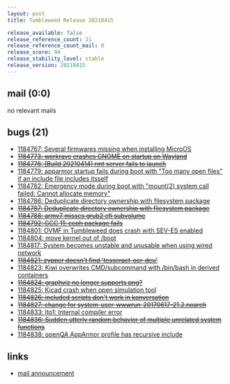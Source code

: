 ```yaml
---
layout: post
title: Tumbleweed Release 20210415

release_available: false
release_reference_count: 21
release_reference_count_mail: 0
release_score: 94
release_stability_level: stable
release_version: 20210415
---
```


## mail (0:0)

no relevant mails

## bugs (21)

<!--more-->

- [1184767: Several firmwares missing when installing MicroOS](https://bugzilla.opensuse.org/show_bug.cgi?id=1184767)
- ~~[1184773: workrave crashes GNOME on startup on Wayland](https://bugzilla.opensuse.org/show_bug.cgi?id=1184773)~~
- ~~[1184776: \[Build 20210414\] rmt server fails to launch](https://bugzilla.opensuse.org/show_bug.cgi?id=1184776)~~
- [1184779: apparmor startup fails during boot with "Too many open files" if an include file includes itsself](https://bugzilla.opensuse.org/show_bug.cgi?id=1184779)
- [1184782: Emergency mode during boot with "mount(2) system call failed: Cannot allocate memory"](https://bugzilla.opensuse.org/show_bug.cgi?id=1184782)
- [1184786: Deduplicate directory ownership with filesystem package](https://bugzilla.opensuse.org/show_bug.cgi?id=1184786)
- ~~[1184787: Deduplicate directory ownership with filesystem package](https://bugzilla.opensuse.org/show_bug.cgi?id=1184787)~~
- ~~[1184788: armv7 misses grub2 efi subvolume](https://bugzilla.opensuse.org/show_bug.cgi?id=1184788)~~
- ~~[1184792: GCC 11: ceph package fails](https://bugzilla.opensuse.org/show_bug.cgi?id=1184792)~~
- [1184801: OVMF in Tumbleweed does crash with SEV-ES enabled](https://bugzilla.opensuse.org/show_bug.cgi?id=1184801)
- [1184804: move kernel out of /boot](https://bugzilla.opensuse.org/show_bug.cgi?id=1184804)
- [1184817: System becomes unstable and unusable when using wired network](https://bugzilla.opensuse.org/show_bug.cgi?id=1184817)
- ~~[1184821: zypper doesn't find 'tesseract-ocr-deu'](https://bugzilla.opensuse.org/show_bug.cgi?id=1184821)~~
- [1184823: Kiwi overwrites CMD/subcommand with /bin/bash in derived containers](https://bugzilla.opensuse.org/show_bug.cgi?id=1184823)
- ~~[1184824: graphviz no longer supports png?](https://bugzilla.opensuse.org/show_bug.cgi?id=1184824)~~
- [1184825: Kicad crash when open simulation tool](https://bugzilla.opensuse.org/show_bug.cgi?id=1184825)
- ~~[1184826: included scripts don't work in konversation](https://bugzilla.opensuse.org/show_bug.cgi?id=1184826)~~
- ~~[1184827: change for system-user-wwwrun-20170617-21.2.noarch](https://bugzilla.opensuse.org/show_bug.cgi?id=1184827)~~
- [1184833: lto1: Internal compiler error](https://bugzilla.opensuse.org/show_bug.cgi?id=1184833)
- ~~[1184836: Sudden utterly random behavior of multiple unrelated system functions](https://bugzilla.opensuse.org/show_bug.cgi?id=1184836)~~
- [1184838: openQA AppArmor profile has recursive include](https://bugzilla.opensuse.org/show_bug.cgi?id=1184838)



## links

- [mail announcement](https://github.com/boombatower/tumbleweed-review/issues/10)
